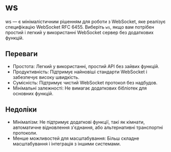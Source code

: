 # ws

ws — є мінімалістичним рішенням для роботи з WebSocket, яке реалізує специфікацію WebSocket RFC 6455. Виберіть `ws`, якщо вам потрібен простий і легкий у використанні WebSocket сервер без додаткових функцій.

## Переваги

-   Простота: Легкий у використанні, простий API без зайвих функцій.
-   Продуктивність: Підтримує найновіші стандарти WebSocket і забезпечує високу швидкість.
-   Сумісність: Підтримує чистий WebSocket протокол без надбудов.
-   Мінімальні залежності: Не вимагає додаткових бібліотек для основних функцій.

## Недоліки

-   Мінімалізм: Не підтримує додаткові функції, такі як кімнати, автоматичне відновлення з'єднання, або альтернативні транспортні протоколи.
-   Менше можливостей для масштабування: Більш складне масштабування і інтеграція з іншими системами.
